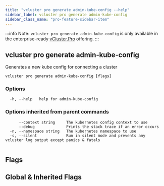 ```yaml
---
title: "vcluster pro generate admin-kube-config --help"
sidebar_label: vcluster pro generate admin-kube-config
sidebar_class_name: "pro-feature-sidebar-item"
---
```


:::info Note:
`vcluster pro generate admin-kube-config` is only available in the enterprise-ready [vCluster.Pro](https://vcluster.pro) offering.
:::

## vcluster pro generate admin-kube-config

Generates a new kube config for connecting a cluster

```
vcluster pro generate admin-kube-config [flags]
```

### Options

```
  -h, --help   help for admin-kube-config
```

### Options inherited from parent commands

```
      --context string     The kubernetes config context to use
      --debug              Prints the stack trace if an error occurs
  -n, --namespace string   The kubernetes namespace to use
  -s, --silent             Run in silent mode and prevents any vcluster log output except panics & fatals
```

```

```


## Flags
## Global & Inherited Flags